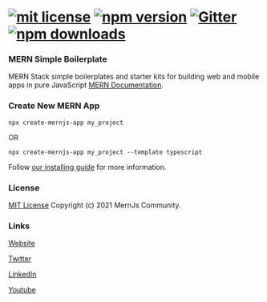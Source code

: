 # [![mit license](https://img.shields.io/github/license/mernjs/create-mernjs-app)](https://github.com/mernjs/create-mernjs-app/blob/master/LICENSE) [![npm version](https://img.shields.io/npm/v/create-mernjs-app)](https://www.npmjs.com/package/create-mernjs-app) [![Gitter](https://badges.gitter.im/mernjs/mernjs.svg)](https://gitter.im/mernjs/mernjs?utm_source=badge&utm_medium=badge&utm_campaign=pr-badge) [![npm downloads](https://img.shields.io/npm/dy/create-mernjs-app)](https://www.npmjs.com/package/create-mernjs-app)

### MERN Simple Boilerplate
MERN Stack simple boilerplates and starter kits for building web and mobile apps in pure JavaScript [MERN Documentation](https://mernjs.org).

### Create New MERN App
```
npx create-mernjs-app my_project
```
OR   
```
npx create-mernjs-app my_project --template typescript
```

Follow [our installing guide](https://mernjs.org/installation) for more information.

<!-- ### Author

<table>
  <tr>
    <td>
      <img src="https://2.gravatar.com/avatar/bd913f88dce5db0cc64d85d9c486ccfd?s=100&d=mm" width="100">
    </td>
    <td>
      Vijay Pratap Singh<br />
      <a href="https://www.linkedin.com/in/vprtsingh">MERN | React Native Developer</a><br />
    </td>
  </tr>
</table> -->

### License
[MIT License](https://github.com/mernjs/create-mernjs-app/blob/master/LICENSE) Copyright (c) 2021 MernJs Community.

### Links
[Website](https://mernjs.org)

[Twitter](https://twitter.com/mernjs)

[LinkedIn](https://www.linkedin.com/in/mernjs-community-269551191/)

[Youtube](https://www.youtube.com/channel/UCAcmuHoa3sEN_KuwFYk6xMw/playlists)